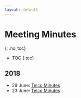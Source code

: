 ```yaml
---
layout: default
---
```


# Meeting Minutes
{: .no_toc}

* TOC
{:toc}

## 2018

* 29 June: [Telco Minutes](./2018/2018-06-29-json-ld)
* 23 June: [Telco Minutes](./2018/2018-06-22-json-ld)
